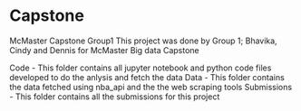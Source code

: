 # Capstone
McMaster Capstone Group1
This project was done by Group 1; Bhavika, Cindy and Dennis for McMaster Big data Capstone

Code - This folder contains all jupyter notebook and python code files developed to do the anlysis and fetch the data
Data - This folder contains the data fetched using nba_api and the the web scraping tools
Submissions - This folder contains all the submissions for this project

